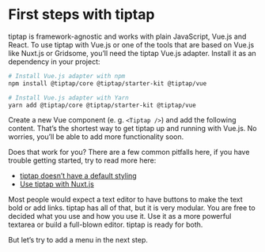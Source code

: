 # First steps with tiptap

tiptap is framework-agnostic and works with plain JavaScript, Vue.js and React. To use tiptap with Vue.js or one of the tools that are based on Vue.js like Nuxt.js or Gridsome, you’ll need the tiptap Vue.js adapter. Install it as an dependency in your project:

```bash
# Install Vue.js adapter with npm
npm install @tiptap/core @tiptap/starter-kit @tiptap/vue

# Install Vue.js adapter with Yarn
yarn add @tiptap/core @tiptap/starter-kit @tiptap/vue
```

Create a new Vue component (e. g. `<Tiptap />`) and add the following content. That’s the shortest way to get tiptap up and running with Vue.js. No worries, you’ll be able to add more functionality soon.

<demo name="GettingStarted" />

Does that work for you? There are a few common pitfalls here, if you have trouble getting started, try to read more here:

* [tiptap doesn’t have a default styling](#)
* [Use tiptap with Nuxt.js](#)

Most people would expect a text editor to have buttons to make the text bold or add links. tiptap has all of that, but it is very modular. You are free to decided what you use and how you use it. Use it as a more powerful textarea or build a full-blown editor. tiptap is ready for both.

But let’s try to add a menu in the next step.